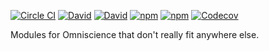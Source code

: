 [![Circle CI](https://img.shields.io/circleci/project/OffByNone/Omniscience-Utilities.svg?style=flat-square)](https://circleci.com/gh/OffByNone/Omniscience-Utilities)
[![David](https://img.shields.io/david/OffByNone/Omniscience-Utilities.svg?style=flat-square)](https://david-dm.org/offbynone/omniscience-utilities#info=dependencies)
[![David](https://img.shields.io/david/dev/OffByNone/Omniscience-Utilities.svg?style=flat-square)](https://david-dm.org/offbynone/omniscience-utilities#info=devDependencies)
[![npm](https://img.shields.io/npm/l/omniscience-utilities.svg?style=flat-square)](https://www.npmjs.com/package/omniscience-utilities)
[![npm](https://img.shields.io/npm/v/omniscience-utilities.svg?style=flat-square)](https://www.npmjs.com/package/omniscience-utilities)
[![Codecov](https://img.shields.io/codecov/c/github/offbynone/omniscience-utilities.svg?style=flat-square)](https://codecov.io/github/OffByNone/Omniscience-Utilities/)

Modules for Omniscience that don't really fit anywhere else.